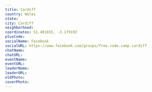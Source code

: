 ```yaml
---
title: Cardiff
country: Wales
state: 
city: Cardiff
neighborhood: 
coordinates: 51.481655, -3.179193
plusCode:
socialName: Facebook
socialURL: https://www.facebook.com/groups/free.code.camp.cardiff
chatName:
chatURL:
eventName:
eventURL:
leaderName:
leaderURL:
oldPhoto: 
coverPhoto:
---
```


